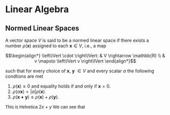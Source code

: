 # Linear Algebra

## Normed Linear Spaces

A vector space $V$ is said to be a normed linear space if there exists a number $\rho(\mathbf{x})$ assigned to each $\mathbf{x} \in V$, i.e., a map 

$$\begin{align*}
\left\lVert \cdot \right\lVert: & V \rightarrow \mathbb{R} \\
& v \mapsto \left\lVert v \right\lVert
\end{align*}$$

such that for every choice of $\mathbf{x}$, $\mathbf{y}$ $\in V$ and every scalar $\alpha$ the following condtions are met

1. $\rho(\mathbf{x}) \geq 0$ and equality holds if and only if $\mathbf{x}=0$.
2. $\rho(\alpha\mathbf{x}) = \left|\alpha\right| \rho(\mathbf{x})$.
3. $\rho(\mathbf{x+y}) \leq \rho(\mathbf{x}) + \rho(\mathbf{y})$.


<span style="font-family:Helvetica"> This is Helvetica </span> $2x + y$ <span style="font-family:Helvetica">  We can see that </span>
